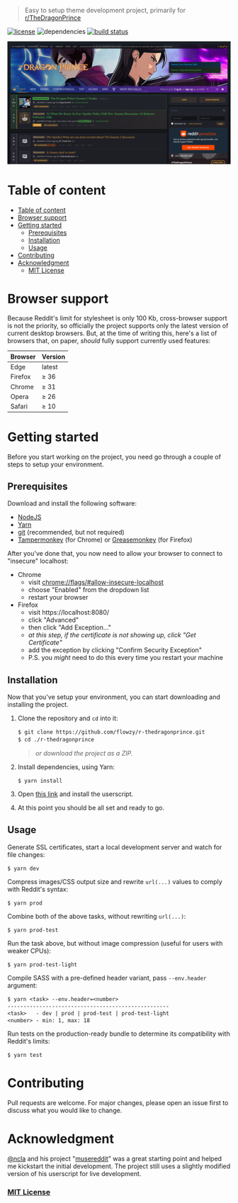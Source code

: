 > Easy to setup theme development project, primarily for [r/TheDragonPrince](https://old.reddit.com/r/TheDragonPrince)

[![license](https://img.shields.io/github/license/flowzy/r-thedragonprince.svg)](LICENSE)
![dependencies](https://img.shields.io/david/flowzy/r-thedragonprince.svg)
[![build status](https://img.shields.io/travis/com/flowzy/r-thedragonprince.svg)](https://travis-ci.org/flowzy/r-thedragonprince)

![theme preview](preview.png)

# Table of content
- [Table of content](#table-of-content)
- [Browser support](#browser-support)
- [Getting started](#getting-started)
  - [Prerequisites](#prerequisites)
  - [Installation](#installation)
  - [Usage](#usage)
- [Contributing](#contributing)
- [Acknowledgment](#acknowledgment)
    - [MIT License](#mit-license)

# Browser support
Because Reddit's limit for stylesheet is only 100 Kb, cross-browser support is not the priority, so officially the project supports only the latest version of current desktop browsers. But, at the time of writing this, here's a list of browsers that, on paper, _should_ fully support currently used features:

| Browser | Version |
|---------|---------|
| Edge    | latest  |
| Firefox | ≥ 36    |
| Chrome  | ≥ 31    |
| Opera   | ≥ 26    |
| Safari  | ≥ 10    |

# Getting started
Before you start working on the project, you need go through a couple of steps to setup your environment.

## Prerequisites
Download and install the following software:
* [NodeJS](https://nodejs.org/en/download/)
* [Yarn](https://yarnpkg.com/)
* [git](https://git-scm.com/downloads) (recommended, but not required)
* [Tampermonkey](https://chrome.google.com/webstore/detail/tampermonkey/dhdgffkkebhmkfjojejmpbldmpobfkfo) (for Chrome) or [Greasemonkey](https://addons.mozilla.org/en-US/firefox/addon/greasemonkey/) (for Firefox)

After you've done that, you now need to allow your browser to connect to "insecure" localhost:
* Chrome
    * visit [chrome://flags/#allow-insecure-localhost](chrome://flags/#allow-insecure-localhost)
    * choose "Enabled" from the dropdown list
    * restart your browser
* Firefox
    * visit https://localhost:8080/
    * click "Advanced"
    * then click "Add Exception..."
    * _at this step, if the certificate is not showing up, click "Get Certificate"_
    * add the exception by clicking "Confirm Security Exception"
    * P.S. you _might_ need to do this every time you restart your machine

## Installation
Now that you've setup your environment, you can start downloading and installing the project.

1. Clone the repository and `cd` into it:
    ```bash
    $ git clone https://github.com/flowzy/r-thedragonprince.git
    $ cd ./r-thedragonprince
    ```
    > _or download the project as a ZIP._

2. Install dependencies, using Yarn:
    ```
    $ yarn install
    ```
3. Open [this link](https://github.com/flowzy/r-thedragonprince/raw/master/userscript.user.js) and install the userscript.
4. At this point you should be all set and ready to go.

## Usage
Generate SSL certificates, start a local development server and watch for file changes:
```
$ yarn dev
```

Compress images/CSS output size and rewrite `url(...)` values to comply with Reddit's syntax:
```
$ yarn prod
```

Combine both of the above tasks, without rewriting `url(...)`:
```
$ yarn prod-test
```

Run the task above, but without image compression (useful for users with weaker CPUs):
```
$ yarn prod-test-light
```

Compile SASS with a pre-defined header variant, pass `--env.header` argument:

```
$ yarn <task> --env.header=<number>
---------------------------------------------------
<task>   - dev | prod | prod-test | prod-test-light
<number> - min: 1, max: 18
```

Run tests on the production-ready bundle to determine its compatibility with Reddit's limits:

```
$ yarn test
```

# Contributing
Pull requests are welcome. For major changes, please open an issue first to discuss what you would like to change.

# Acknowledgment
[@ncla](https://github.com/ncla) and his project "[musereddit](https://github.com/ncla/musereddit)" was a great starting point and helped me kickstart the initial development. The project still uses a slightly modified version of his userscript for live development.

### [MIT License](LICENSE)

